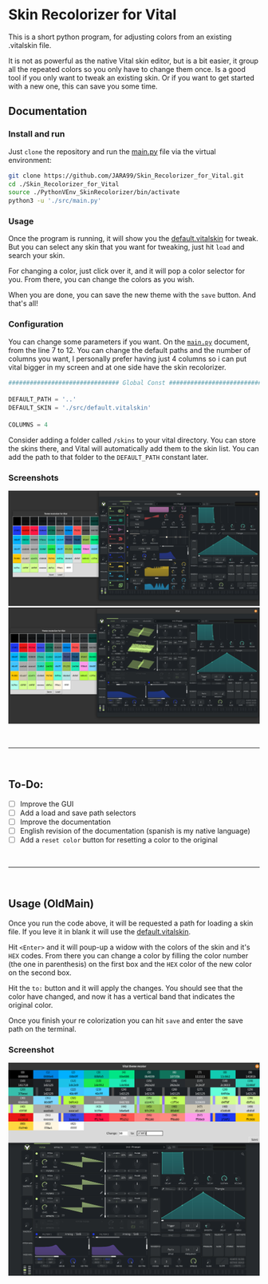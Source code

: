# Skin Recolorizer for Vital

This is a short python program, for adjusting colors from an existing .vitalskin file.

It is not as powerful as the native Vital skin editor, but is a bit easier, it group all the repeated colors so you only have to change them once. Is a good tool if you only want to tweak an existing skin. Or if you want to get started with a new one, this can save you some time.

##  Documentation

### Install and run
Just `clone` the repository and run the [main.py](src/main.py) file via the virtual environment:

```bash
git clone https://github.com/JARA99/Skin_Recolorizer_for_Vital.git
cd ./Skin_Recolorizer_for_Vital
source ./PythonVEnv_SkinRecolorizer/bin/activate
python3 -u './src/main.py'
```

### Usage

Once the program is running, it will show you the [default.vitalskin](src/default.vitalskin) for tweak. But you can select any skin that you want for tweaking, just hit `load` and search your skin.

For changing a color, just click over it, and it will pop a color selector for you. From there, you can change the colors as you wish. 

When you are done, you can save the new theme with the `save` button. And that's all!

### Configuration

You can change some parameters if you want. On the [`main.py`](src/main.py) document, from the line 7 to 12. You can change the default paths and the number of columns you want, I personally prefer having just 4 columns so i can put vital bigger in my screen and at one side have the skin recolorizer.

```python
############################### Global Const ###############################

DEFAULT_PATH = '..'
DEFAULT_SKIN = './src/default.vitalskin'

COLUMNS = 4
```

Consider adding a folder called `/skins` to your vital directory. You can store the skins there, and Vital will automatically add them to the skin list. You can add the path to that folder to the `DEFAULT_PATH` constant later.

### Screenshots

![](Graphics/ScrSht1.png)
![](Graphics/ScrSht2.png)

<br>

---

<br>


## To-Do:

- [ ] Improve the GUI
- [ ] Add a load and save path selectors
- [ ] Improve the documentation
- [ ] English revision of the documentation (spanish is my native language)
- [ ] Add a `reset color` button for resetting a color to the original

<br>

---

<br>


## Usage (OldMain)

Once you run the code above, it will be requested a path for loading a skin file. If you leve it in blank it will use the [default.vitalskin](src/default.vitalskin).

Hit `<Enter>` and it will poup-up a widow with the colors of the skin and it's `HEX` codes. From there you can change a color by filling the color number (the one in parenthesis) on the first box and the `HEX` color of the new color on the second box.

Hit the `to:`  button and it will apply the changes. You should see that the color have changed, and now it has a vertical band that indicates the original color.

Once you finish your re colorization you can hit `save` and enter the save path on the terminal.

###  Screenshot

![](Graphics/Screenshot.png)